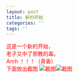 ```yaml
---
layout: post
title: 新的开始
categories: ''
tags: ''
---
```

<font color="red">这是一个新的开始，  <br>
老子又中了邪教的毒。  <br>
Arch ！！！（真香）<font>  <br>
下面放出截图 
<img src="../../../../img/2018-12-01-18-40-12.png" alt="截图" /><img src="https://justforheart.github.io/spiders/img/2018-12-01-18-40-12.png" alt="截图" />
